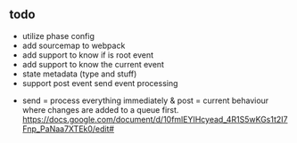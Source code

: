 todo 
-----------------
* utilize phase config 
* add sourcemap to webpack
* add support to know if is root event
* add support to know the current event
* state metadata (type and stuff)
* support post event send event processing 
- send = process everything immediately & post = current behaviour where changes are added to a queue first.
https://docs.google.com/document/d/10fmlEYIHcyead_4R1S5wKGs1t2I7Fnp_PaNaa7XTEk0/edit#